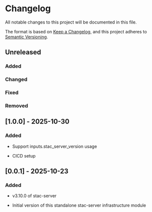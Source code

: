 # Changelog

All notable changes to this project will be documented in this file.

The format is based on [Keep a Changelog](https://keepachangelog.com/en/1.1.0/),
and this project adheres to [Semantic Versioning](http://semver.org/spec/v2.0.0.html).

## Unreleased

### Added

### Changed

### Fixed

### Removed

## [1.0.0] - 2025-10-30

### Added

- Support inputs.stac_server_version usage

- CICD setup

## [0.0.1] - 2025-10-23

### Added

- v3.10.0 of stac-server

- Initial version of this standalone stac-server infrastructure module
